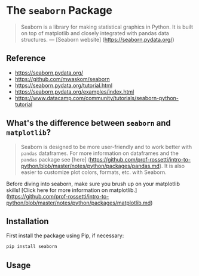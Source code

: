 # The `seaborn` Package

> Seaborn is a library for making statistical graphics in Python. It is built on top of matplotlib and closely integrated with pandas data structures. — [Seaborn website] (https://seaborn.pydata.org/)

## Reference

+ https://seaborn.pydata.org/
+ https://github.com/mwaskom/seaborn
+ https://seaborn.pydata.org/tutorial.html
+ https://seaborn.pydata.org/examples/index.html
+ https://www.datacamp.com/community/tutorials/seaborn-python-tutorial

## What's the difference between `seaborn` and `matplotlib`?

> Seaborn is designed to be more user-friendly and to work better with `pandas` dataframes. For more information on dataframes and the `pandas` package see [here] (https://github.com/prof-rossetti/intro-to-python/blob/master/notes/python/packages/pandas.md). It is also easier to customize plot colors, formats, etc. with Seaborn.

Before diving into seaborn, make sure you brush up on your matplotlib skills! [Click here for more information on matplotlib.] (https://github.com/prof-rossetti/intro-to-python/blob/master/notes/python/packages/matplotlib.md)

## Installation

First install the package using Pip, if necessary:

```sh
pip install seaborn
```

## Usage

